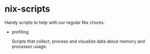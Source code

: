 nix-scripts
===========

Handy scripts to help with our regular Nix chores.

*   profiling

    Scripts that collect, process and visualize data about memory and processor usage.
